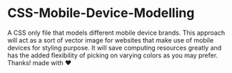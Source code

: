 # CSS-Mobile-Device-Modelling
A CSS only file that models different mobile device brands.
This approach will act as a sort of vector image for websites that make use of mobile devices for styling purpose.
It will save computing resources greatly and has the added flexibility of picking on varying colors as you may prefer.
Thanks! made with ♥
